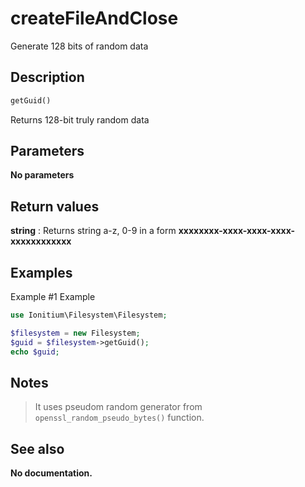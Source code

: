 # createFileAndClose

Generate 128 bits of random data

## Description

```php
getGuid()
```
Returns 128-bit truly random data

## Parameters

__No parameters__

## Return values

__string__
: Returns string a-z, 0-9 in a form __xxxxxxxx-xxxx-xxxx-xxxx-xxxxxxxxxxxx__

## Examples

Example #1 Example
```php
use Ionitium\Filesystem\Filesystem;

$filesystem = new Filesystem;
$guid = $filesystem->getGuid();
echo $guid;
```

## Notes

> It uses pseudom random generator from `openssl_random_pseudo_bytes()` function.

## See also

__No documentation.__